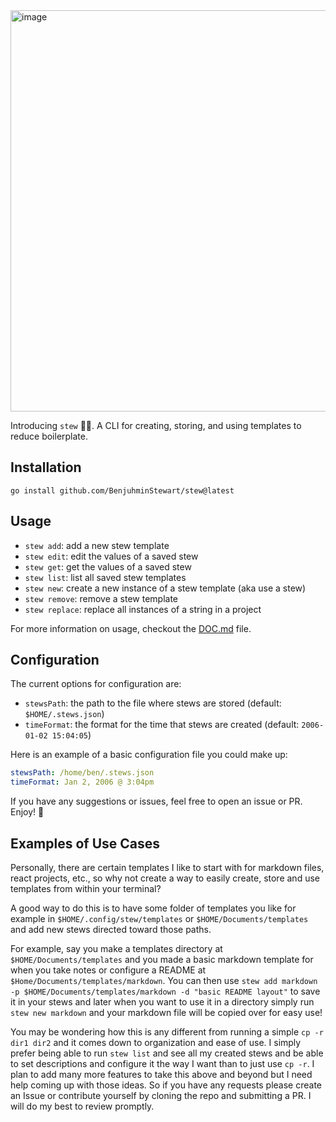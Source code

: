 <img width="642" alt="image" src="https://github.com/BenjuhminStewart/stew/assets/82689821/94145b53-e0e2-4beb-b9ad-a34fae888875">

Introducing `stew` 🍲🎉. A CLI for creating, storing, and using templates to reduce boilerplate.

## Installation
```
go install github.com/BenjuhminStewart/stew@latest
```

## Usage
- `stew add`: add a new stew template
- `stew edit`: edit the values of a saved stew 
- `stew get`: get the values of a saved stew
- `stew list`: list all saved stew templates
- `stew new`: create a new instance of a stew template (aka use a stew)
- `stew remove`: remove a stew template
- `stew replace`: replace all instances of a string in a project

For more information on usage, checkout the [DOC.md](https://github.com/BenjuhminStewart/stew/blob/main/DOC.md) file.

## Configuration

The current options for configuration are:

- `stewsPath`: the path to the file where stews are stored (default: `$HOME/.stews.json`)
- `timeFormat`: the format for the time that stews are created (default: `2006-01-02 15:04:05`)

Here is an example of a basic configuration file you could make up:

```yaml
stewsPath: /home/ben/.stews.json
timeFormat: Jan 2, 2006 @ 3:04pm
```

If you have any suggestions or issues, feel free to open an issue or PR. Enjoy! 🎉

## Examples of Use Cases
Personally, there are certain templates I like to start with for markdown files, react projects, etc., so why not create a way to easily create, store and use templates from within your terminal?

A good way to do this is to have some folder of templates you like for example in `$HOME/.config/stew/templates` or `$HOME/Documents/templates` and add new stews directed toward those paths.

For example, say you make a templates directory at `$HOME/Documents/templates` and you made a basic markdown template for when you take notes or configure a README at `$Home/Documents/templates/markdown`. You can then use `stew add markdown -p $HOME/Documents/templates/markdown -d "basic README layout"` to save it in your stews and later when you want to use it in a directory simply run `stew new markdown` and your markdown file will be copied over for easy use!

You may be wondering how this is any different from running a simple `cp -r dir1 dir2` and it comes down to organization and ease of use. I simply prefer being able to run `stew list` and see all my created stews and be able to set descriptions and configure it the way I want than to just use `cp -r`. I plan to add many more features to take this above and beyond but I need help coming up with those ideas. So if you have any requests please create an Issue or contribute yourself by cloning the repo and submitting a PR. I will do my best to review promptly.
